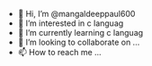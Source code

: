 - 👋 Hi, I’m @mangaldeeppaul600
- 👀 I’m interested in c languag
- 🌱 I’m currently learning c languag
- 💞️ I’m looking to collaborate on ...
- 📫 How to reach me ...

<!---
mangaldeeppaul600/mangaldeeppaul600 is a ✨ special ✨ repository because its `README.md` (this file) appears on your GitHub profile.
You can click the Preview link to take a look at your changes.
--->
